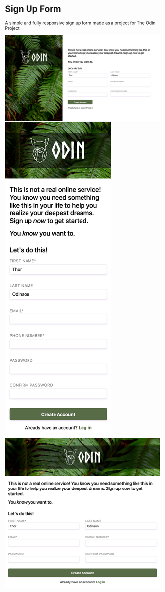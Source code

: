 # Sign Up Form

A simple and fully responsive sign up form made as a project for The Odin Project

![](/images/final-results-desktop.png)
![](/images/final-results-mobile.png)
![](/images/final-results-tablet.png)